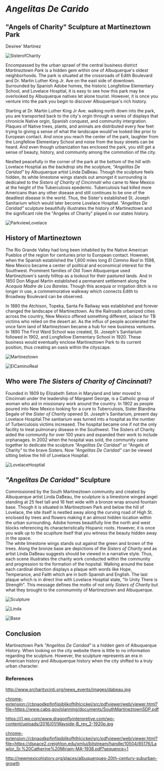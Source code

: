 ---
---

# *Angelitas De Carido*
## "Angels of Charity" Sculpture at Martineztown Park
Desiree' Martinez

![SisterofCharity](images/dmartinez_AngelitasDeCaridad_image1.jpg "SisterofCharityimage")

Encompassed by the urban sprawl of the central business district *Martineztown Park* is a hidden gem within one of Albuquerque's oldest neighborhoods. The park is situated at the crossroads of Edith Boulevard and Dr. Martin Luther King Jr. Ave on the east side of downtown. Surrounded by Spanish Adobe homes, the historic Longfellow Elementary School, and Lovelace Hosptial, it is easy to see how this park may be overlooked by Albuquerque natives let alone tourist. However, it is once you venture into the park you begin to discover Albuquerque's rich history. 

Starting at Dr. Martin Luther King Jr Ave. walking north down into the park, you are transported back to the city's orgin through a series of displays that chronicle Native orgin, Spanish conquest, and community intergration. Plaques of Native trees, plants, and animals are distributed every few feet trying to giving a sense of what the landscape would've looked like prior to European contact. And once you reach the center of the park, laughter from the Longfellow Elementary School and noise from the busy streets can be heard. And even though urbanization has enclosed the park, you still get a sense of beauty, history, and community among the commotion of the city.

Neslted peacefully in the corner of the park at the bottom of the hill with Lovelace Hosptial as the backdrop sits the sculpture, *"Angelitas De Caridad"* by Albuquerque artist Linda DaBeau. Though the sculpture feels hidden, its white limestone wings stands out amongst it surrounding is dedicated to the *Sisters of Charity of Cincinnati* who came to New Mexico at the height of the Tuberculosis epedemic. Tuberculosis had killed more Americans than any other disease and still continues to be one of the deadliest disease in the world. Thus, the Sister's established St. Joseph Sanitarium which would later become Lovelace Hosptial. *"Angelitas De Caridad"* sculpture beautifully illustrates the history of Martineztown and the significant role the "Angeles of Charity" played in our states history.

![ParkviewLovelace](images/dmartinez_Parkview_image6.png "Parkview")

## History of Martineztown

The Rio Grande Valley had long been inhabited by the Native American Pueblos of the region for centuries prior to European contact. However, when the Spanish established the 1,600 miles long *El Camino Real* in 1598, New Mexico became a center of political and economical interest for the Southwest. Prominent families of *Old Town* Albuquerque used Martineztown's sandy hilltop as a lookout for their pastured lands. And in 1850 Don Miguel Martin established a permanent settlement along the *Acequia Madre de Los Barelas*. Though this acequia or irrigation ditch is no longer in use, a commemorative walkway which connects Edith to Broadway Boulevard can be observed.

In 1880 the Atchison, Topeka, Santa Fe Railway was established and forever changed the landscape of Martineztown. As the Railroads urbanized cities across the country, New Mexico offered something different, solace for TB victims who relied on the desert air. As the influx of people accelerated the once farm land of Martineztown became a hub for new business ventures. In 1890 The First Ward School was created, St. Joseph's Sanitarium followed in 1902, and Longfellow Elementary School in 1920. These business would eventually enclose Martineztown Park to its current position, thus creating an oasis within the cityscape.  

![Martineztown](images/dmartinez_Martineztown_image2.jpg "Martineztown")

![ElCaminoReal](images/dmartinez_ElCamino_image4.png "ElCamino")

## Who were _The Sisters of Charity of Cincinnati_?

Founded in 1809 by Elizabeth Seton in Maryland and later moved to Cincinnati under the leadership of Margaret George, is a Catholic group of woman who aid in missionary work around the country. In 1902 as people poured into New Mexico looking for a cure to Tuberculosis, Sister Blandina Segale of the *Sister of Charity* opened St. Joseph's Sanitarium, present day Lovelace Hospital.The santiarium was turned into a hospital as the number of Turberculosis victims increased. The hospital became one if not the only facility to treat pulmonary disease in the Southwest. The Sisters of Charity aided the community for over 100 years and expanded their work to include orphanages. In 2002 when the hospital was sold, the community came together to dedicate the sculpture *"Angelitas De Caridad"* or "Angels of Charity" to the brave Sisters. Now *"Angelitas De Caridad"* can be viewed sitting below the hill of Lovelace Hosptial.

![LovelaceHosptial](images/dmartinez_Lovelace_image5.png "Lovelace")


## *"Angelitas De Caridad"* Sculpture

Commissioned by the South Martineztown community and created by Albuquerque artist Linda DaBeau, the sculpture is a limestone winged angel standing at 25 feet tall and 16 feet wide with a bronze wrap around fountain base. Though it is situated in Martineztown Park and below the hill of Lovelace, the site itself is nestled away along the curving road of High St. enclosed by trees and flowers making it an almost hidden location within the urban surrounding. Adobe homes beautifully line the north and west blocks referencing its characteristically Hispanic roots. However, it is once you walk up to the scuplture itself that you witness the beauty hidden away in the space.  
The white limestone wings stands out against the green and brown of the trees. Along the bronze base are depictions of the *Sisters of Charity* and as artist Linda DaBeau suggests should be viewed in a narrative style. Thus, each scene illustrates the charity work conducted within the community and progression to the formation of the hopsital. Walking around the base each cardinal direction displays a plaque with words like Hope, Temperance, and Faith which are in both Spanish and English. The last plaque which is in direct line with Lovelace Hosptial state, "In Unity There is Strength". This message defines the motto of not only *Sisters of Charity* but what they brought to the commumnity of Martineztown and Albuquerque.

![Sculpture](images/dmartinez_Sculpture_image7.png "Sculpture")

![Linda](images/dmartinez_linda_image10.jpg "linda")

![Base](images/dmartinez_Base_image8.png "Base")

## Conclusion
Martineztown Park *"Angelitas De Caridad"* is a hidden gem of Albuquerque History. When looking on the city website there is little to no information regarding the sculpture. However, the sculpture represents an era in American history and Albuquerque history when the city shifted to a truly urban character.  

### References
http://www.srcharitycinti.org/news_events/images/dabeau.jpg

<chrome-extension://cbnaodkpfinfiipjblikofhlhlcickei/src/pdfviewer/web/viewer.html?file=https://www.cabq.gov/planning/documents/SouthMartineztownSDP.pdf>

<https://i1.wp.com/www.dragonflyinterpretive.com/wp-content/uploads/2016/01/Wayside-B_rev_2-1920p.jpg>

<chrome-extension://cbnaodkpfinfiipjblikofhlhlcickei/src/pdfviewer/web/viewer.html?file=https://dspace2.creighton.edu/xmlui/bitstream/handle/10504/85176/Lawlor_Sr.%20Catherine%20Miriam-MA-1938.pdf?sequence=1>

<http://newmexicohistory.org/places/albuquerques-20th-century-suburban-growth>
